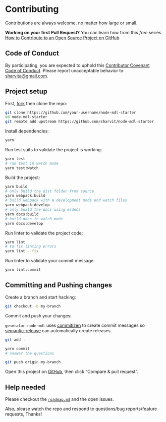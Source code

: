 # Contributing

Contributions are always welcome, no matter how large or small.

**Working on your first Pull Request?** You can learn how from this _free_ series [How to Contribute to an Open Source Project on GitHub](https://egghead.io/series/how-to-contribute-to-an-open-source-project-on-github)

## Code of Conduct

By participating, you are expected to uphold this [Contributor Covenant Code of Conduct](./other/code_of_conduct.md). Please report unacceptable behavior to [sharvita@gmail.com](mailto:sharvita@gmail.com).

## Project setup

First, [fork](https://guides.github.com/activities/forking) then clone the repo:

```sh
git clone https://github.com/your-username/node-mdl-starter
cd node-mdl-starter
git remote add upstream https://github.com/sharvit/node-mdl-starter
```

Install dependencies:

```sh
yarn
```

Run test suits to validate the project is working:

```sh
yarn test
# run test in watch mode
yarn test:watch
```

Build the project:

```sh
yarn build
# only build the dist folder from source
yarn webpack:build
# build webpack with a development mode and watch files
yarn webpack:develop
# only build the docs using esdocs
yarn docs:build
# build docs in watch mode
yarn docs:develop
```

Run linter to validate the project code:

```sh
yarn lint
# to fix linting errors
yarn lint --fix
```


Run linter to validate your commit message:

```sh
yarn lint:commit
```


## Committing and Pushing changes

Create a branch and start hacking:

```sh
git checkout -b my-branch
```

Commit and push your changes:

`generator-node-mdl` uses [commitizen](https://github.com/commitizen/cz-cli) to create commit messages so [semantic-release](https://github.com/semantic-release/semantic-release) can automatically create releases.

```sh
git add .

yarn commit
# answer the questions

git push origin my-branch
```

Open this project on [GitHub](https://github.com/sharvit/node-mdl-starter), then click “Compare & pull request”.

## Help needed

Please checkout the [`roadmap.md`](./other/roadmap.md) and the open issues.

Also, please watch the repo and respond to questions/bug reports/feature requests, Thanks!
